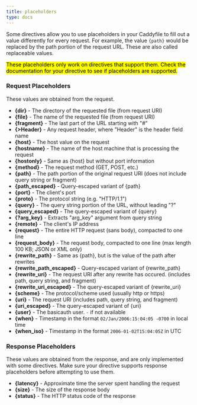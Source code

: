 ```yaml
---
title: placeholders
type: docs
---
```


Some directives allow you to use placeholders in your Caddyfile to fill out a value differently for every request. For example, the value `{path}` would be replaced by the path portion of the request URL. These are also called replaceable values.

<mark class="block">These placeholders only work on directives that support them. Check the documentation for your directive to see if placeholders are supported.</mark>

### Request Placeholders

These values are obtained from the request.

*   **{dir}** - The directory of the requested file (from request URI)
*   **{file}** - The name of the requested file (from request URI)
*   **{fragment}** - The last part of the URL starting with "#"
*   **{>Header}** - Any request header, where "Header" is the header field name
*   **{host}** - The host value on the request
*   **{hostname}** - The name of the host machine that is processing the request
*   **{hostonly}** - Same as {host} but without port information
*   **{method}** - The request method (GET, POST, etc.)
*   **{path}** - The path portion of the original request URI (does not include query string or fragment)
*   **{path_escaped}** - Query-escaped variant of {path}
*   **{port}** - The client's port
*   **{proto}** - The protocol string (e.g. "HTTP/1.1")
*   **{query}** - The query string portion of the URL, without leading "?"
*   **{query_escaped}** - The query-escaped variant of {query}
*   **{?arg_key}** - Extracts "arg_key" argument from query string
*   **{remote}** - The client's IP address
*   **{request}** - The entire HTTP request (sans body), compacted to one line
*   **{request_body}** - The request body, compacted to one line (max length 100 KB; JSON or XML only)
*   **{rewrite_path}** - Same as {path}, but is the value of the path after rewrites
*   **{rewrite_path_escaped}** - Query-escaped variant of {rewrite_path}
*   **{rewrite_uri}** - The request URI after any rewrite has occured. (includes path, query string, and fragment)
*   **{rewrite_uri_escaped}** - The query-escaped variant of {rewrite_uri}
*   **{scheme}** - The protocol/scheme used (usually http or https)
*   **{uri}** - The request URI (includes path, query string, and fragment)
*   **{uri_escaped}** - The query-escaped variant of {uri}
*   **{user}** - The basicauth user. `-` if not available
*   **{when}** - Timestamp in the format `02/Jan/2006:15:04:05 -0700` in local time
*   **{when_iso}** - Timestamp in the format `2006-01-02T15:04:05Z` in UTC


### Response Placeholders

These values are obtained from the response, and are only implemented with some directives. Make sure your directive supports response placeholders before attempting to use them.

*   **{latency}** - Approximate time the server spent handling the request
*   **{size}** - The size of the response body
*   **{status}** - The HTTP status code of the response

